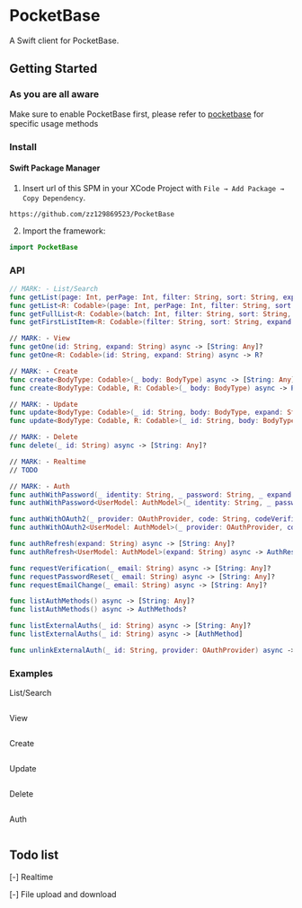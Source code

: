 # PocketBase

A Swift client for PocketBase.

## Getting Started

### As you are all aware
Make sure to enable PocketBase first, please refer to [pocketbase](https://github.com/pocketbase/pocketbase) for specific usage methods

### Install

#### Swift Package Manager
1. Insert url of this SPM in your XCode Project with `File → Add Package → Copy Dependency`.
```
https://github.com/zz129869523/PocketBase
```
2. Import the framework:
``` swift
import PocketBase
```

### API
``` swift
// MARK: - List/Search
func getList(page: Int, perPage: Int, filter: String, sort: String, expand: String) async -> [String: Any]?
func getList<R: Codable>(page: Int, perPage: Int, filter: String, sort: String, expand: String) async -> ListResult<R>?
func getFullList<R: Codable>(batch: Int, filter: String, sort: String, expand: String) async -> [R]
func getFirstListItem<R: Codable>(filter: String, sort: String, expand: String) async -> R?

// MARK: - View
func getOne(id: String, expand: String) async -> [String: Any]?
func getOne<R: Codable>(id: String, expand: String) async -> R?

// MARK: - Create
func create<BodyType: Codable>(_ body: BodyType) async -> [String: Any]?
func create<BodyType: Codable, R: Codable>(_ body: BodyType) async -> R?

// MARK: - Update
func update<BodyType: Codable>(_ id: String, body: BodyType, expand: String) async -> [String: Any]?
func update<BodyType: Codable, R: Codable>(_ id: String, body: BodyType, expand: String) async -> R?

// MARK: - Delete
func delete(_ id: String) async -> [String: Any]?

// MARK: - Realtime
// TODO

// MARK: - Auth
func authWithPassword(_ identity: String, _ password: String, _ expand: String) async -> [String: Any]?
func authWithPassword<UserModel: AuthModel>(_ identity: String, _ password: String) async -> AuthResponse<UserModel>?

func authWithOAuth2(_ provider: OAuthProvider, code: String, codeVerifier: String, redirectUrl: String, createData: [String: String], expand: String) async -> [String: Any]?
func authWithOAuth2<UserModel: AuthModel>(_ provider: OAuthProvider, code: String, codeVerifier: String, redirectUrl: String, createData: [String: String], expand: String) async -> AuthResponse<UserModel>?

func authRefresh(expand: String) async -> [String: Any]?
func authRefresh<UserModel: AuthModel>(expand: String) async -> AuthResponse<UserModel>?

func requestVerification(_ email: String) async -> [String: Any]?
func requestPasswordReset(_ email: String) async -> [String: Any]?
func requestEmailChange(_ email: String) async -> [String: Any]?

func listAuthMethods() async -> [String: Any]?
func listAuthMethods() async -> AuthMethods?

func listExternalAuths(_ id: String) async -> [String: Any]?
func listExternalAuths(_ id: String) async -> [AuthMethod]

func unlinkExternalAuth(_ id: String, provider: OAuthProvider) async -> [String: Any]?
```

### Examples
List/Search
``` swift

```

View
``` swift

```

Create
``` swift

```

Update
``` swift

```

Delete
``` swift

```

Auth
``` swift

```

## Todo list
[-] Realtime

[-] File upload and download
